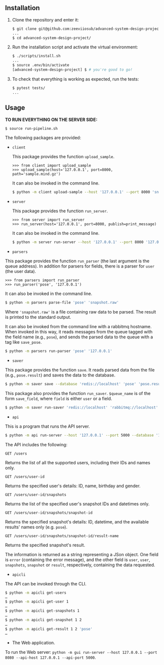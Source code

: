 ## Installation

1. Clone the repository and enter it:

    ```sh
    $ git clone git@github.com:zeeviiosub/advanced-system-design-project.git
    ...
    $ cd advanced-system-design-project/
    ```

2. Run the installation script and activate the virtual environment:

    ```sh
    $ ./scripts/install.sh
    ...
    $ source .env/bin/activate
    [advanced-system-design-project] $ # you're good to go!
    ```

3. To check that everything is working as expected, run the tests:


    ``` sh
    $ pytest tests/
    ...
    ```

## Usage

**TO RUN EVERYTHING ON THE SERVER SIDE:**
```sh
$ source run-pipeline.sh
```
The following packages are provided:

- `client`

    This package provides the function `upload_sample`.

    ```pycon
    >>> from client import upload_sample
    >>> upload_sample(host='127.0.0.1', port=8000, path='sample.mind.gz')
    ```
    
    It can also be invoked in the command line.
    
    ```sh
    $ python -m client upload-sample --host '127.0.0.1' --port 8000 'snapshot.mind.gz'
    ```

- `server`

  This package provides the function `run_server`.
  
    ```pycon
    >>> from server import run_server
    >>> run_server(host='127.0.0.1', port=8000, publish=print_message)
    ```
  It can also be invoked in the command line.
    ```sh
    $ python -m server run-server --host '127.0.0.1' --port 8000 '127.0.0.1'
    ```
 
 - `parsers`

  This package provides the function `run_parser` (the last argument is the queue address).
  In addition for parsers for fields, there is a parser for `user` (the user data).
  
  ```pycon
  >>> from parsers import run_parser
  >>> run_parser('pose', '127.0.0.1')
  ```
  
    
  It can also be invoked in the command line.
  
  ```sh
  $ python -m parsers parse-file 'pose' 'snapshot.raw'
  ```
  
  Where `'snapshot.raw'` is a file containing raw data to be parsed. The result is printed to the standard output.
  
  
  It can also be invoked from the command line with a rabbitmq hostname. When invoked in this way, it reads messages from the queue tagged with the field name (e.g., `pose`), and sends the parsed data to the queue with a tag like `save_pose`.
  
  ```sh
  $ python -m parsers run-parser 'pose' '127.0.0.1'
  ```
  
  
 - `saver`

  This package provides the function `save`. It reads parsed data from the file (e.g., `pose.result`) and saves the data to the database.
  
  ```sh
  $ python -m saver save --database 'redis://localhost' 'pose' 'pose.result'
  ```
  
  This package also provides the function `run_saver`.
  `$queue_name` is of the form `save_field`, where `field` is either `user` or a field.
  
  ```sh
  $ python -m saver run-saver 'redis://localhost' 'rabbitmq://localhost' $queue_name 
  ```
    
  - `api`
  
  This is a program that runs the API server.
  
  ```sh
  $ python -m api run-server --host '127.0.0.1' --port 5000 --database '127.0.0.1'
  ```
  
  The API includes the following:
  
  `GET /users`
  
  Returns the list of all the supported users, including their IDs and names only.
  
  `GET /users/user-id`
  
  Returns the specified user's details: ID, name, birthday and gender.
  
  `GET /users/user-id/snapshots`
  
  Returns the list of the specified user's snapshot IDs and datetimes only.
  
  `GET /users/user-id/snapshots/snapshot-id`
  
  Returns the specified snapshot's details: ID, datetime, and the available results' names only (e.g. `pose`).
  
  `GET /users/user-id/snapshots/snapshot-id/result-name`
  
  Returns the specified snapshot's result.
  
  The information is returned as a string representing a JSon object. One field is `error` (containing the error message), and the other field is `user`, `user`, `snapshots`, `snapshot` or `result`, respectively, containing the data requested.
  
  - `apicli`
  
  The API can be invoked through the CLI.
  
  ```sh
  $ python -m apicli get-users
  …
  $ python -m apicli get-user 1
  …
  $ python -m apicli get-snapshots 1
  …
  $ python -m apicli get-snapshot 1 2
  …
  $ python -m apicli get-result 1 2 'pose'
  …
  ```

- The Web application.

To run the Web server: `python -m gui run-server --host 127.0.0.1 --port 8080 --api-host 127.0.0.1 --api-port 5000`.
